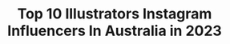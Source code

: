 ---
title: Top 10 Illustrators Instagram Influencers In Australia in 2023
description: >-
  Find top illustrators Instagram influencers in Australia in 2023. Most popular hashtags: #illustration #halloween #digitalart.
platform: Instagram
hits: 114
text_top: Identify the best Instagram profiles on inBeat.
text_bottom: Our platform holds 114 Instagram influencers like this in Australia for you to pitch.
profiles:
  - username: "jakebartok"
    fullname: >-
      Jake Bartok
    bio: >-
      Australian Comic book artist, fantasy Illustrator and coffee addict. You can buy prints or support my patreon here!👇
    location: "Australia"
    followers: 44390
    engagement: 2456
    commentsToLikes: 0.009666
    id: ck9weococl62w0j783lot2jj2
    verified: false
    hashtags: "#darthvader, #sith, #fantasyartist, #rebels"
  - username: "hanahana.ya"
    fullname: >-
      ハ͓̽ナ͓̽　͓̽花͓̽や͓̽
    bio: >-
      🥨地球の平和を愛する LOVE & PEACE🥨 🍤Sydney 🍭Cosplayer + Illustrator 🍩Art acc: @hanahanayart
    location: "Australia"
    followers: 6258
    engagement: 1441
    commentsToLikes: 0.016766
    id: ck8t4czi06bx20j78758bw06w
    verified: false
    hashtags: "#selfietime, #cosplaygirls, #madfest, #thequintessentialquintuplets"
  - username: "babavesterkatattoos"
    fullname: >-
      Baba Vešterka Tattoos
    bio: >-
      🕷 TAMARA SCOULIDIS 🕷 Queer artist and tattooer on Aboriginal land @crucibletattooco Illustrator @the.adventures.of.chuck Email to book, no DMs plz
    location: "Australia"
    followers: 20547
    engagement: 306
    commentsToLikes: 0.015742
    id: ck5q9oy3cc8oq0i11jx1sxi5r
    verified: false
    hashtags: "#melbournetattoo, #illustrativetattoo, #playboy, #occultarcana"
  - username: "aluna.ink"
    fullname: >-
      al glascott
    bio: >-
      🕊 🦇 she/her artist & illustrator GADIGAL/SYDNEY 🤍WORK INQUIRES TO: alglascott@gmail.com 🕸 or DM
    location: "Australia"
    followers: 12623
    engagement: 780
    commentsToLikes: 0.019158
    id: ck55p8z4ba29e0i11srgyky88
    verified: false
    hashtags: ""
  - username: "carolinemorin_"
    fullname: >-
      Caroline Morin
    bio: >-
      ~ illustrator & photographer @carolinemorin_photo ~ inquiries only by email ~ bonjour@carolinemorin.com ~ http://society6.com/caroline-morin
    location: "Australia"
    followers: 23052
    engagement: 1542
    commentsToLikes: 0.030108
    id: ck5q6yd0nz9zv0i11pn2qtn92
    verified: false
    hashtags: "#minimal, #minimalist, #minimalism, #instaart"
  - username: "rhiannonkate__"
    fullname: >-
      Rhiannon Greenaway
    bio: >-
      21 y/o in Sydney, AU | Christian Freelance illustrator + design student Food and travels: @find_rhi ♡ ꈍᴗꈍ
    location: "Australia"
    followers: 24202
    engagement: 990
    commentsToLikes: 0.028423
    id: ck5ceqnfqlinm0i1185q09kg0
    verified: false
    hashtags: "#sixfanarts"
  - username: "pip_abraham"
    fullname: >-
      Pip · Animal Artist
    bio: >-
      Australian 🇦🇺 Drawing animals & natural history · Scientific illustrator · Paleoartist · Commissions open
    location: "Australia"
    followers: 23702
    engagement: 1037
    commentsToLikes: 0.013250
    id: ck14jc7vcjlwe0i19b793zkdi
    verified: false
    hashtags: "#draw30animals, #inktober, #topnine"
  - username: "elyvescent"
    fullname: >-
      Elysia Case
    bio: >-
      22 • she/her • artist/illustrator ✸ western ny 🍂 💌 elyvescent@gmail.com 🌻 Etsy shop and Portfolio links 👇🏻
    location: "Australia"
    followers: 20306
    engagement: 950
    commentsToLikes: 0.012837
    id: ck0vx63ffxbpr0i19x65judma
    verified: false
    hashtags: "#witch, #drawing, #illustratorsoninstagram, #digitalart"
  - username: "tiny_sparrow_design"
    fullname: >-
      Sandra Herrgott Illustrations
    bio: >-
      Heartwarming illustrations 🌿art tips, watercolor, lettering, digital art 🌿illustrator, wife & mum of 2 🌿Child of God, John 3:16
    location: "Australia"
    followers: 10968
    engagement: 476
    commentsToLikes: 0.227837
    id: ck134a114vffp0i19mixkl7l5
    verified: false
    hashtags: "#botanicallinedrawing, #picturebookart, #illustration, #watercolorpainting"
  - username: "pinkpiggy93"
    fullname: >-
      🌙Nekocat☀️
    bio: >-
      Artist, Illustrator, Witch Drawing:lost in Lucid Dreams,GO fanarts
    location: "Australia"
    followers: 23991
    engagement: 2240
    commentsToLikes: 0.011346
    id: ck8t1wohlxc5e0j783h4pa9bp
    verified: false
    hashtags: "#pinkpiggy93art, #lostinluciddreams, #ineffablehusbands, #warlock"
---